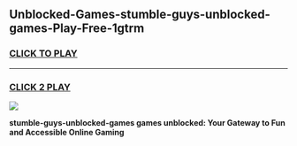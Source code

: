 
## Unblocked-Games-stumble-guys-unblocked-games-Play-Free-1gtrm
<h3>
<a href="https://premium76.site?title=stumble-guys-unblocked-games&ref=23A">CLICK TO PLAY</a></h3>
<hr>

<h3>
<a href="https://premium76.site?title=stumble-guys-unblocked-games&ref=23A">CLICK 2 PLAY</a>
  
</h3>

<a href="https://premium76.site?title=stumble-guys-unblocked-games&ref=23A"><img src="https://clearcache.store/games.png"></a>


**stumble-guys-unblocked-games games unblocked: Your Gateway to Fun and Accessible Online Gaming**
